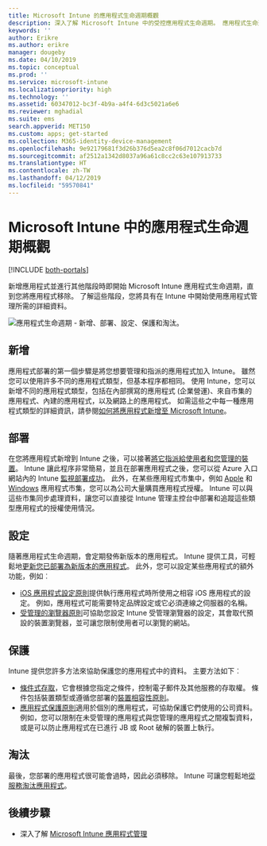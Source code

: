 ```yaml
---
title: Microsoft Intune 的應用程式生命週期概觀
description: 深入了解 Microsoft Intune 中的受控應用程式生命週期。 應用程式生命週期包括新增、部署、設定、保護及淘汰應用程式。
keywords: ''
author: Erikre
ms.author: erikre
manager: dougeby
ms.date: 04/10/2019
ms.topic: conceptual
ms.prod: ''
ms.service: microsoft-intune
ms.localizationpriority: high
ms.technology: ''
ms.assetid: 60347012-bc3f-4b9a-a4f4-6d3c5021a6e6
ms.reviewer: mghadial
ms.suite: ems
search.appverid: MET150
ms.custom: apps; get-started
ms.collection: M365-identity-device-management
ms.openlocfilehash: 9e92179681f3d26b376d5ea2c8f06d7012cacb7d
ms.sourcegitcommit: af2512a1342d8037a96a61c8cc2c63e107913733
ms.translationtype: HT
ms.contentlocale: zh-TW
ms.lasthandoff: 04/12/2019
ms.locfileid: "59570841"
---
```

# <a name="overview-of-the-app-lifecycle-in-microsoft-intune"></a>Microsoft Intune 中的應用程式生命週期概觀

[!INCLUDE [both-portals](./includes/note-for-both-portals.md)]

新增應用程式並進行其他階段時即開始 Microsoft Intune 應用程式生命週期，直到您將應用程式移除。 了解這些階段，您將具有在 Intune 中開始使用應用程式管理所需的詳細資料。

![應用程式生命週期 - 新增、部署、設定、保護和淘汰。](./media/app-lifecycle.png "Intune 應用程式生命週期")

## <a name="add"></a>新增

應用程式部署的第一個步驟是將您想要管理和指派的應用程式加入 Intune。 雖然您可以使用許多不同的應用程式類型，但基本程序都相同。 使用 Intune，您可以新增不同的應用程式類型，包括在內部撰寫的應用程式 (企業營運)、來自市集的應用程式、內建的應用程式，以及網路上的應用程式。 如需這些之中每一種應用程式類型的詳細資訊，請參閱[如何將應用程式新增至 Microsoft Intune](apps-add.md)。 

## <a name="deploy"></a>部署

在您將應用程式新增到 Intune 之後，可以接著[將它指派給使用者和您管理的裝置](apps-deploy.md)。 Intune 讓此程序非常簡易，並且在部署應用程式之後，您可以從 Azure 入口網站內的 Intune [監視部署成功](apps-monitor.md)。 此外，在某些應用程式市集中，例如 [Apple](vpp-apps-ios.md) 和 [Windows](windows-store-for-business.md) 應用程式市集，您可以為公司大量購買應用程式授權。 Intune 可以與這些市集同步處理資料，讓您可以直接從 Intune 管理主控台中部署和追蹤這些類型應用程式的授權使用情況。

## <a name="configure"></a>設定

隨著應用程式生命週期，會定期發佈新版本的應用程式。 Intune 提供工具，可輕鬆地[更新您已部署為新版本的應用程式](apps-add.md)。 此外，您可以設定某些應用程式的額外功能，例如︰
- [iOS 應用程式設定原則](app-configuration-policies-use-ios.md)提供執行應用程式時所使用之相容 iOS 應用程式的設定。 例如，應用程式可能需要特定品牌設定或它必須連線之伺服器的名稱。
- [受管理的瀏覽器原則](app-configuration-managed-browser.md)可協助您設定 Intune 受管理瀏覽器的設定，其會取代預設的裝置瀏覽器，並可讓您限制使用者可以瀏覽的網站。

## <a name="protect"></a>保護

Intune 提供您許多方法來協助保護您的應用程式中的資料。 主要方法如下︰
- [條件式存取](conditional-access.md)，它會根據您指定之條件，控制電子郵件及其他服務的存取權。 條件包括裝置類型或遵循您部署的[裝置相容性原則](device-compliance.md)。
- [應用程式保護原則](app-protection-policy.md)適用於個別的應用程式，可協助保護它們使用的公司資料。 例如，您可以限制在未受管理的應用程式與您管理的應用程式之間複製資料，或是可以防止應用程式在已進行 JB 或 Root 破解的裝置上執行。

## <a name="retire"></a>淘汰

最後，您部署的應用程式很可能會過時，因此必須移除。 Intune 可讓您輕鬆地[從服務淘汰應用程式](device-management.md)。

## <a name="next-steps"></a>後續步驟

- 深入了解 [Microsoft Intune 應用程式管理](app-management.md)
